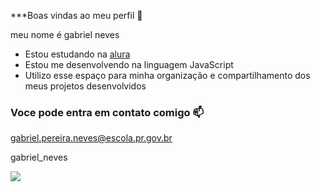 ***Boas vindas ao meu perfil 🔡

meu nome é gabriel neves
- Estou estudando na [alura](https://www.alura.com.br)
- Estou me desenvolvendo na linguagem JavaScript
- Utilizo esse espaço para minha organização e compartilhamento dos meus projetos desenvolvidos

### Voce pode entra em contato comigo 📫

gabriel.pereira.neves@escola.pr.gov.br

gabriel_neves


![](
https://media.tenor.com/0fWK3F_gFZQAAAAS/holy-cross-jesus.gif)
